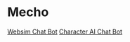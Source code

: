 # Mecho
[Websim Chat Bot](https://websim.ai/p/geycdn7jd9533ul49pmu/)
[Character AI Chat Bot](https://character.ai/chat/uFznJOl_Ocez0GZcSYAZaPrxcr5wWFcwKj5cD65baSs)
